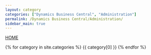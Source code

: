 ```yaml
---
layout: category
categories: ["Dynamics Business Central", "Administration"]
permalink: /Dynamics Business Central/Administration/
sidebar_main: true
---
```

<a href="https://erphub.github.io">HOME</a>

{% for category in site.categories %}
    {{ category[0] }}
{% endfor %}
